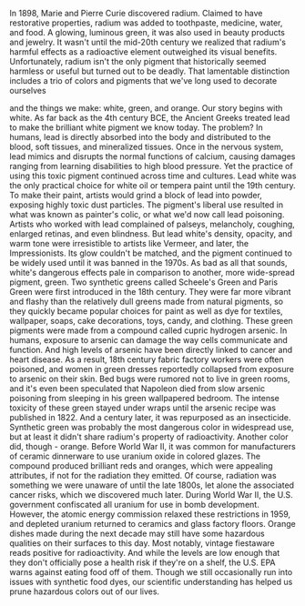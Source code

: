 
In 1898, Marie and Pierre Curie 
discovered radium.
Claimed to have restorative properties,
radium was added to toothpaste,
medicine,
water,
and food.
A glowing, luminous green,
it was also used in beauty products
and jewelry.
It wasn&#39;t until the mid-20th century
we realized that radium&#39;s harmful
effects as a radioactive element
outweighed its visual benefits.
Unfortunately, radium isn&#39;t the only
pigment that historically
seemed harmless or useful
but turned out to be deadly.
That lamentable distinction includes
a trio of colors and pigments
that we&#39;ve long used to decorate ourselves

and the things we make:
white,
green,
and orange.
Our story begins with white.
As far back as the 4th century BCE,
the Ancient Greeks treated lead to make
the brilliant white pigment we know today.
The problem?
In humans, lead is directly absorbed
into the body
and distributed to the blood,
soft tissues,
and mineralized tissues.
Once in the nervous system,
lead mimics and disrupts the normal
functions of calcium,
causing damages ranging 
from learning disabilities
to high blood pressure.
Yet the practice 
of using this toxic pigment
continued across time and cultures.
Lead white was the only practical choice
for white oil or tempera paint
until the 19th century.
To make their paint, artists would grind
a block of lead into powder,
exposing highly toxic dust particles.
The pigment&#39;s liberal use resulted
in what was known as painter&#39;s colic,
or what we&#39;d now call lead poisoning.
Artists who worked with lead complained
of palseys,
melancholy,
coughing,
enlarged retinas,
and even blindness.
But lead white&#39;s density, opacity,
and warm tone
were irresistible to artists like Vermeer,
and later, the Impressionists.
Its glow couldn&#39;t be matched,
and the pigment continued to be widely
used until it was banned in the 1970s.
As bad as all that sounds,
white&#39;s dangerous effects 
pale in comparison
to another, 
more wide-spread pigment, green.
Two synthetic greens called 
Scheele&#39;s Green and Paris Green
were first introduced in the 18th century.
They were far more vibrant and flashy
than the relatively dull greens
made from natural pigments,
so they quickly became popular choices
for paint
as well as dye for textiles,
wallpaper,
soaps,
cake decorations,
toys,
candy,
and clothing.
These green pigments were made from
a compound called
cupric hydrogen arsenic.
In humans, exposure to arsenic
can damage the way cells 
communicate and function.
And high levels of arsenic have been
directly linked
to cancer and heart disease.
As a result, 18th century fabric
factory workers were often poisoned,
and women in green dresses 
reportedly collapsed
from exposure to arsenic on their skin.
Bed bugs were rumored not to live
in green rooms,
and it&#39;s even been speculated that
Napoleon died from slow arsenic poisoning
from sleeping in his green 
wallpapered bedroom.
The intense toxicity of these green
stayed under wraps
until the arsenic recipe was published
in 1822.
And a century later, it was repurposed
as an insecticide.
Synthetic green was probably the most
dangerous color in widespread use,
but at least it didn&#39;t share radium&#39;s
property of radioactivity.
Another color did, though - orange.
Before World War II, it was common
for manufacturers of ceramic dinnerware
to use uranium oxide in colored glazes.
The compound produced brilliant
reds and oranges,
which were appealing attributes,
if not for the radiation they emitted.
Of course, radiation was something
we were unaware of until the late 1800s,
let alone the associated cancer risks,
which we discovered much later.
During World War II,
the U.S. government confiscated all uranium
for use in bomb development.
However, the atomic energy commission
relaxed these restrictions in 1959,
and depleted uranium returned to ceramics
and glass factory floors.
Orange dishes made during 
the next decade
may still have some hazardous qualities
on their surfaces to this day.
Most notably, vintage fiestaware
reads positive for radioactivity.
And while the levels are low enough that
they don&#39;t officially pose a health risk
if they&#39;re on a shelf,
the U.S. EPA warns against eating food
off of them.
Though we still occasionally run 
into issues with synthetic food dyes,
our scientific understanding has helped us
prune hazardous colors out of our lives.
